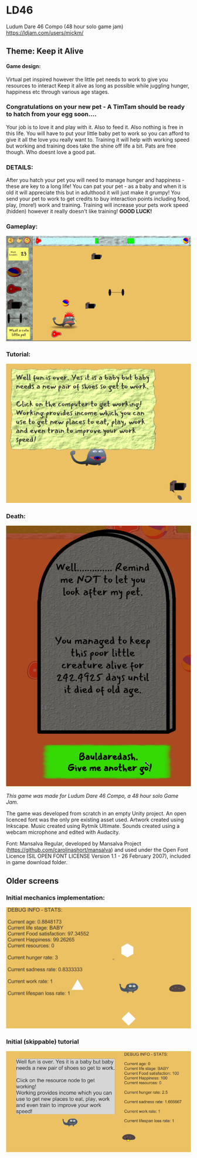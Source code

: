 # LD46
Ludum Dare 46 Compo (48 hour solo game jam)
https://ldjam.com/users/mickm/


## Theme: Keep it Alive

#### Game design: 
Virtual pet inspired however the little pet needs to work to give you resources to interact
Keep it alive as long as possible while juggling hunger, happiness etc through various age stages.


### Congratulations on your new pet - A TimTam should be ready to hatch from your egg soon....
Your job is to love it and play with it. Also to feed it. 
Also nothing is free in this life. You will have to put your little baby pet to work so you can afford to give it all the love you really want to. Training it will help with working speed but working and training does take the shine off life a bit.
Pats are free though. Who doesnt love a good pat.

### DETAILS:
After you hatch your pet you will need to manage hunger and happiness - these are key to a long life!
You can pat your pet - as a baby and when it is old it will appreciate this but in adulthood it will just make it grumpy!
You send your pet to work to get credits to buy interaction points including food, play, (more!) work and training. Training will increase your pets work speed (hidden) however it really doesn't like training!
**GOOD LUCK!**


### Gameplay:

![Gameplay](https://github.com/MickWPM/LD46/blob/master/SupportingFiles/Promo/gameplay2.gif)

### Tutorial:

![Tutorial](https://github.com/MickWPM/LD46/blob/master/SupportingFiles/Promo/V1-0%20tutorial.png)

### Death:

![Death](https://github.com/MickWPM/LD46/blob/master/SupportingFiles/Promo/V1-0%20gameOver.png)

*This game was made for Ludum Dare 46 Compo, a 48 hour solo Game Jam.*

The game was developed from scratch in an empty Unity project. An open licenced font was the only pre existing asset used.
Artwork created using Inkscape.
Music created using Rytmik Ultimate.
Sounds created using a webcam microphone and edited with Audacity.

Font: Mansalva Regular, developed by Mansalva Project (https://github.com/carolinashort/mansalva) and used under the Open Font Licence (SIL OPEN FONT LICENSE Version 1.1 - 26 February 2007), included in game download folder.





## Older screens

### Initial mechanics implementation:
![Basic mechanics implemented](https://github.com/MickWPM/LD46/blob/master/SupportingFiles/Promo/InitialMechanics.gif)

### Initial (skippable) tutorial 
![End of the tutorial](https://github.com/MickWPM/LD46/blob/master/SupportingFiles/Promo/V0-1%20tutorial.png)

